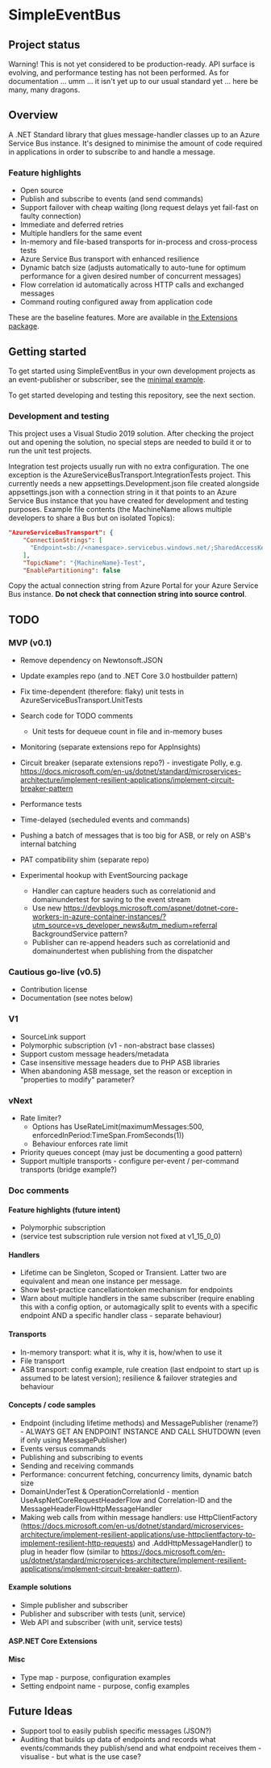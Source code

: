 # SimpleEventBus

## Project status

Warning!  This is not yet considered to be production-ready.  API surface is evolving, and performance testing has not been performed.  As for documentation ... umm ... it isn't yet up to our usual standard yet ...  here be many, many dragons.

## Overview

A .NET Standard library that glues message-handler classes up to an Azure Service Bus instance. It's designed to minimise the amount of code required in applications in order to subscribe to and handle a message.

### Feature highlights

* Open source
* Publish and subscribe to events (and send commands)
* Support failover with cheap waiting (long request delays yet fail-fast on faulty connection)
* Immediate and deferred retries
* Multiple handlers for the same event
* In-memory and file-based transports for in-process and cross-process tests
* Azure Service Bus transport with enhanced resilience
* Dynamic batch size (adjusts automatically to auto-tune for optimum performance for a given desired number of concurrent messages)
* Flow correlation id automatically across HTTP calls and exchanged messages
* Command routing configured away from application code

These are the baseline features. More are available in [the Extensions package](https://github.com/GivePenny/SimpleEventBus.Extensions).

## Getting started

To get started using SimpleEventBus in your own development projects as an event-publisher or subscriber, see the [minimal example](https://github.com/GivePenny/SimpleEventBus.MinimalExample).

To get started developing and testing this repository, see the next section.

### Development and testing

This project uses a Visual Studio 2019 solution.  After checking the project out and opening the solution, no special steps are needed to build it or to run the unit test projects.

Integration test projects usually run with no extra configuration.  The one exception is the AzureServiceBusTransport.IntegrationTests project.  This currently needs a new appsettings.Development.json file created alongside appsettings.json with a connection string in it that points to an Azure Service Bus instance that you have created for development and testing purposes.  Example file contents (the MachineName allows multiple developers to share a Bus but on isolated Topics):

```json
"AzureServiceBusTransport": {
    "ConnectionStrings": [
      "Endpoint=sb://<namespace>.servicebus.windows.net/;SharedAccessKeyName=<keyname>;SharedAccessKey=<key>"
    ],
    "TopicName": "{MachineName}-Test",
    "EnablePartitioning": false
```

Copy the actual connection string from Azure Portal for your Azure Service Bus instance.  **Do not check that connection string into source control**.

## TODO

### MVP (v0.1)

* Remove dependency on Newtonsoft.JSON
* Update examples repo (and to .NET Core 3.0 hostbuilder pattern)

* Fix time-dependent (therefore: flaky) unit tests in AzureServiceBusTransport.UnitTests
* Search code for TODO comments
  * Unit tests for dequeue count in file and in-memory buses
* Monitoring (separate extensions repo for AppInsights)
* Circuit breaker (separate extensions repo?) - investigate Polly, e.g. https://docs.microsoft.com/en-us/dotnet/standard/microservices-architecture/implement-resilient-applications/implement-circuit-breaker-pattern
* Performance tests
* Time-delayed (secheduled events and commands)
* Pushing a batch of messages that is too big for ASB, or rely on ASB's internal batching
* PAT compatibility shim (separate repo)

* Experimental hookup with EventSourcing package
  * Handler can capture headers such as correlationid and domainundertest for saving to the event stream
  * Use new https://devblogs.microsoft.com/aspnet/dotnet-core-workers-in-azure-container-instances/?utm_source=vs_developer_news&utm_medium=referral BackgroundService pattern?
  * Publisher can re-append headers such as correlationid and domainundertest when publishing from the dispatcher

### Cautious go-live (v0.5)

* Contribution license
* Documentation (see notes below)

### V1

* SourceLink support
* Polymorphic subscription (v1 - non-abstract base classes)
* Support custom message headers/metadata
* Case insensitive message headers due to PHP ASB libraries
* When abandoning ASB message, set the reason or exception in "properties to modify" parameter?

### vNext

* Rate limiter?
  * Options has UseRateLimit(maximumMessages:500, enforcedInPeriod:TimeSpan.FromSeconds(1))
  * Behaviour enforces rate limit
* Priority queues concept (may just be documenting a good pattern)
* Support multiple transports - configure per-event / per-command transports (bridge example?)

### Doc comments

#### Feature highlights (future intent)

* Polymorphic subscription
* (service test subscription rule version not fixed at v1_15_0_0)

#### Handlers

* Lifetime can be Singleton, Scoped or Transient.  Latter two are equivalent and mean one instance per message.
* Show best-practice cancellationtoken mechanism for endpoints
* Warn about multiple handlers in the same subscriber (require enabling this with a config option, or automagically split to events with a specific endpoint AND a specific handler class - separate behaviour)

#### Transports

* In-memory transport: what it is, why it is, how/when to use it
* File transport
* ASB transport: config example, rule creation (last endpoint to start up is assumed to be latest version); resilience & failover strategies and behaviour

#### Concepts / code samples

* Endpoint (including lifetime methods) and MessagePublisher (rename?) - ALWAYS GET AN ENDPOINT INSTANCE AND CALL SHUTDOWN (even if only using MessagePublisher)
* Events versus commands
* Publishing and subscribing to events
* Sending and receiving commands
* Performance: concurrent fetching, concurrency limits, dynamic batch size
* DomainUnderTest & OperationCorrelationId - mention UseAspNetCoreRequestHeaderFlow and Correlation-ID and the MessageHeaderFlowHttpMessageHandler
* Making web calls from within message handlers: use HttpClientFactory (https://docs.microsoft.com/en-us/dotnet/standard/microservices-architecture/implement-resilient-applications/use-httpclientfactory-to-implement-resilient-http-requests) and .AddHttpMessageHandler() to plug in header flow (similar to https://docs.microsoft.com/en-us/dotnet/standard/microservices-architecture/implement-resilient-applications/implement-circuit-breaker-pattern).

#### Example solutions

* Simple publisher and subscriber
* Publisher and subscriber with tests (unit, service)
* Web API and subscriber (with unit, service tests)

#### ASP.NET Core Extensions

#### Misc

* Type map - purpose, configuration examples
* Setting endpoint name - purpose, config examples

## Future Ideas

* Support tool to easily publish specific messages (JSON?)
* Auditing that builds up data of endpoints and records what events/commands they publish/send and what endpoint receives them - visualise - but what is the use case?
